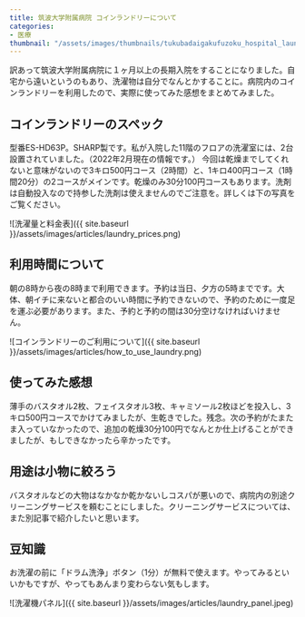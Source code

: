 ```yaml
---
title: 筑波大学附属病院 コインランドリーについて
categories:
- 医療
thumbnail: "/assets/images/thumbnails/tukubadaigakufuzoku_hospital_laundry.png"
---
```


訳あって筑波大学附属病院に１ヶ月以上の長期入院をすることになりました。自宅から遠いというのもあり、洗濯物は自分でなんとかすることに。病院内のコインランドリーを利用したので、実際に使ってみた感想をまとめてみました。
<!--more-->

## コインランドリーのスペック
型番ES-HD63P。SHARP製です。私が入院した11階のフロアの洗濯室には、2台設置されていました。（2022年2月現在の情報です。）
今回は乾燥までしてくれないと意味がないので3キロ500円コース（2時間）と、1キロ400円コース（1時間20分）の2コースがメインです。乾燥のみ30分100円コースもあります。洗剤は自動投入なので持参した洗剤は使えませんのでご注意を。詳しくは下の写真をご覧ください。

![洗濯量と料金表]({{ site.baseurl }}/assets/images/articles/laundry_prices.png)

## 利用時間について
朝の8時から夜の8時まで利用できます。予約は当日、夕方の5時までです。大体、朝イチに来ないと都合のいい時間に予約できないので、予約のために一度足を運ぶ必要があります。また、予約と予約の間は30分空けなければいけません。

![コインランドリーのご利用について]({{ site.baseurl }}/assets/images/articles/how_to_use_laundry.png)

## 使ってみた感想
薄手のバスタオル2枚、フェイスタオル3枚、キャミソール2枚ほどを投入し、3キロ500円コースでかけてみましたが、生乾きでした。残念。次の予約がたまたま入っていなかったので、追加の乾燥30分100円でなんとか仕上げることができましたが、もしできなかったら辛かったです。

## 用途は小物に絞ろう
バスタオルなどの大物はなかなか乾かないしコスパが悪いので、病院内の別途クリーニングサービスを頼むことにしました。クリーニングサービスについては、また別記事で紹介したいと思います。

## 豆知識
お洗濯の前に「ドラム洗浄」ボタン（1分）が無料で使えます。やってみるといいかもですが、やってもあんまり変わらない気もします。

![洗濯機パネル]({{ site.baseurl }}/assets/images/articles/laundry_panel.jpeg)
